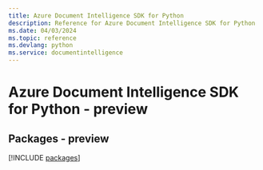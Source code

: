 ```yaml
---
title: Azure Document Intelligence SDK for Python
description: Reference for Azure Document Intelligence SDK for Python
ms.date: 04/03/2024
ms.topic: reference
ms.devlang: python
ms.service: documentintelligence
---
```

# Azure Document Intelligence SDK for Python - preview
## Packages - preview
[!INCLUDE [packages](document-intelligence-index.md)]